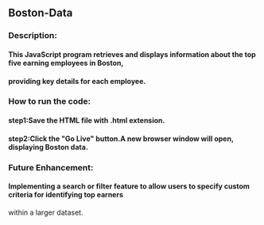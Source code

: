 ## Boston-Data

### Description:

#### This JavaScript program retrieves and displays information about the top five earning employees in Boston,
#### providing key details for each employee.

### How to run the code:

#### step1:Save the HTML file with .html extension.

#### step2:Click the "Go Live" button.A new browser window will open, displaying Boston data.

### Future Enhancement:

#### Implementing a search or filter feature to allow users to specify custom criteria for identifying top earners
within a larger dataset.
